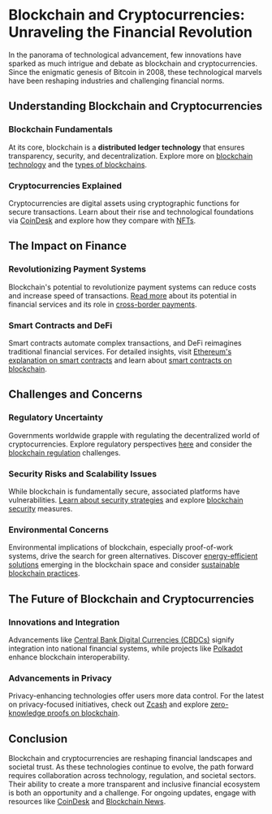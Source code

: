 # Blockchain and Cryptocurrencies: Unraveling the Financial Revolution

In the panorama of technological advancement, few innovations have sparked as much intrigue and debate as blockchain and cryptocurrencies. Since the enigmatic genesis of Bitcoin in 2008, these technological marvels have been reshaping industries and challenging financial norms.

## Understanding Blockchain and Cryptocurrencies

### Blockchain Fundamentals

At its core, blockchain is a **distributed ledger technology** that ensures transparency, security, and decentralization. Explore more on [blockchain technology](https://www.ibm.com/topics/what-is-blockchain) and the [types of blockchains](https://www.license-token.com/wiki/types-of-blockchains).

### Cryptocurrencies Explained

Cryptocurrencies are digital assets using cryptographic functions for secure transactions. Learn about their rise and technological foundations via [CoinDesk](https://www.coindesk.com/learn/what-are-cryptocurrencies/) and explore how they compare with [NFTs](https://www.license-token.com/wiki/nf-ts-vs-cryptocurrencies).

## The Impact on Finance

### Revolutionizing Payment Systems

Blockchain's potential to revolutionize payment systems can reduce costs and increase speed of transactions. [Read more](https://www.forbes.com/sites/forbestechcouncil/2022/03/15/how-blockchain-will-revolutionize-financial-services/) about its potential in financial services and its role in [cross-border payments](https://www.license-token.com/wiki/blockchain-for-cross-border-payments).

### Smart Contracts and DeFi

Smart contracts automate complex transactions, and DeFi reimagines traditional financial services. For detailed insights, visit [Ethereum's explanation on smart contracts](https://ethereum.org/en/smart-contracts/) and learn about [smart contracts on blockchain](https://www.license-token.com/wiki/smart-contracts-on-blockchain).

## Challenges and Concerns

### Regulatory Uncertainty

Governments worldwide grapple with regulating the decentralized world of cryptocurrencies. Explore regulatory perspectives [here](https://www.brookings.edu/research/cryptocurrency-regulation-in-2021/) and consider the [blockchain regulation](https://www.license-token.com/wiki/blockchain-regulation) challenges.

### Security Risks and Scalability Issues

While blockchain is fundamentally secure, associated platforms have vulnerabilities. [Learn about security strategies](https://cointelegraph.com/learn/how-safe-is-blockchain-security-101) and explore [blockchain security](https://www.license-token.com/wiki/blockchain-security) measures.

### Environmental Concerns

Environmental implications of blockchain, especially proof-of-work systems, drive the search for green alternatives. Discover [energy-efficient solutions](https://consensys.net/blog/ethereum-2-0/what-is-proof-of-stake/) emerging in the blockchain space and consider [sustainable blockchain practices](https://www.license-token.com/wiki/sustainable-blockchain-practices).

## The Future of Blockchain and Cryptocurrencies

### Innovations and Integration 

Advancements like [Central Bank Digital Currencies (CBDCs)](https://www.bis.org/cbdc.htm) signify integration into national financial systems, while projects like [Polkadot](https://polkadot.network/) enhance blockchain interoperability.

### Advancements in Privacy

Privacy-enhancing technologies offer users more data control. For the latest on privacy-focused initiatives, check out [Zcash](https://z.cash/) and explore [zero-knowledge proofs on blockchain](https://www.license-token.com/wiki/zero-knowledge-proofs-on-blockchain).

## Conclusion

Blockchain and cryptocurrencies are reshaping financial landscapes and societal trust. As these technologies continue to evolve, the path forward requires collaboration across technology, regulation, and societal sectors. Their ability to create a more transparent and inclusive financial ecosystem is both an opportunity and a challenge. For ongoing updates, engage with resources like [CoinDesk](https://www.coindesk.com/) and [Blockchain News](https://www.blockchain.news/).